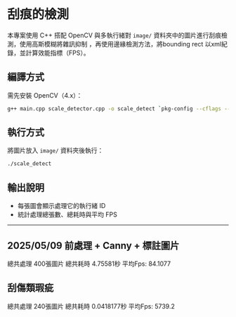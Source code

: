 # 刮痕的檢測

本專案使用 C++ 搭配 OpenCV 與多執行緒對 `image/` 資料夾中的圖片進行刮痕檢測，使用高斯模糊將雜訊抑制
，再使用邊緣檢測方法，將bounding rect 以xml紀錄，並計算效能指標（FPS）。

##  編譯方式

需先安裝 OpenCV（4.x）：

```bash
g++ main.cpp scale_detector.cpp -o scale_detect `pkg-config --cflags --libs opencv4` -std=c++17 -pthread

```

##  執行方式

將圖片放入 `image/` 資料夾後執行：

```bash
./scale_detect
```

##  輸出說明

- 每張圖會顯示處理它的執行緒 ID
- 統計處理總張數、總耗時與平均 FPS

---
## 2025/05/09 前處理 + Canny + 標註圖片

總共處理  400張圖片
總共耗時  4.75581秒
平均Fps: 84.1077


## 刮傷類瑕疵

總共處理  240張圖片
總共耗時  0.0418177秒
平均Fps: 5739.2
